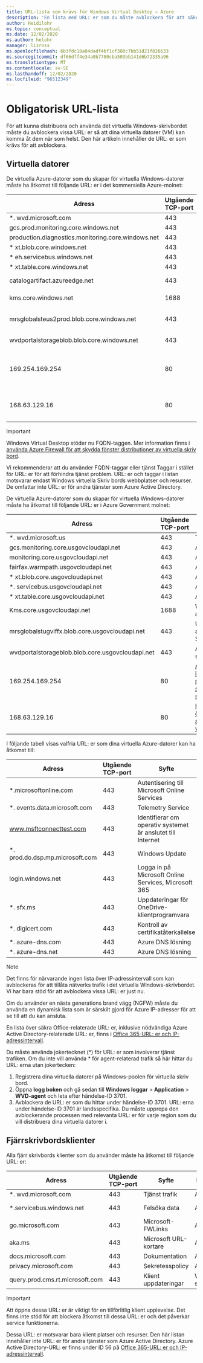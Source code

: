 ```yaml
---
title: URL-lista som krävs för Windows Virtual Desktop – Azure
description: 'En lista med URL: er som du måste avblockera för att säkerställa att distributionen av Windows virtuella datorer fungerar som avsett.'
author: Heidilohr
ms.topic: conceptual
ms.date: 12/02/2020
ms.author: helohr
manager: lizross
ms.openlocfilehash: 6b3fdc18a04dadf4bf1cf380c7bb51d21f826633
ms.sourcegitcommit: df66dff4e34a0b7780cba503bb141d6b72335a96
ms.translationtype: MT
ms.contentlocale: sv-SE
ms.lasthandoff: 12/02/2020
ms.locfileid: "96512349"
---
```

# <a name="required-url-list"></a>Obligatorisk URL-lista

För att kunna distribuera och använda det virtuella Windows-skrivbordet måste du avblockera vissa URL: er så att dina virtuella datorer (VM) kan komma åt dem när som helst. Den här artikeln innehåller de URL: er som krävs för att avblockera.

## <a name="virtual-machines"></a>Virtuella datorer

De virtuella Azure-datorer som du skapar för virtuella Windows-datorer måste ha åtkomst till följande URL: er i det kommersiella Azure-molnet:

|Adress|Utgående TCP-port|Syfte|Service tag|
|---|---|---|---|
|*. wvd.microsoft.com|443|Tjänst trafik|WindowsVirtualDesktop|
|gcs.prod.monitoring.core.windows.net|443|Agent trafik|AzureCloud|
|production.diagnostics.monitoring.core.windows.net|443|Agent trafik|AzureCloud|
|* xt.blob.core.windows.net|443|Agent trafik|AzureCloud|
|* eh.servicebus.windows.net|443|Agent trafik|AzureCloud|
|* xt.table.core.windows.net|443|Agent trafik|AzureCloud|
|catalogartifact.azureedge.net|443|Azure Marketplace|AzureCloud|
|kms.core.windows.net|1688|Windows-aktivering|Internet|
|mrsglobalsteus2prod.blob.core.windows.net|443|Uppdateringar av agent-och SXS-stack|AzureCloud|
|wvdportalstorageblob.blob.core.windows.net|443|Azure Portal support|AzureCloud|
| 169.254.169.254 | 80 | [Azure instance metadata service-slutpunkt](../virtual-machines/windows/instance-metadata-service.md) | Saknas |
| 168.63.129.16 | 80 | [Hälso övervakning av sessions värd](../virtual-network/network-security-groups-overview.md#azure-platform-considerations) | Saknas |

>[!IMPORTANT]
>Windows Virtual Desktop stöder nu FQDN-taggen. Mer information finns i [använda Azure Firewall för att skydda fönster distributioner av virtuella skriv bord](../firewall/protect-windows-virtual-desktop.md).
>
>Vi rekommenderar att du använder FQDN-taggar eller tjänst Taggar i stället för URL: er för att förhindra tjänst problem. URL: er och taggar i listan motsvarar endast Windows virtuella Skriv bords webbplatser och resurser. De omfattar inte URL: er för andra tjänster som Azure Active Directory.

De virtuella Azure-datorer som du skapar för virtuella Windows-datorer måste ha åtkomst till följande URL: er i Azure Government molnet:

|Adress|Utgående TCP-port|Syfte|Service tag|
|---|---|---|---|
|*. wvd.microsoft.us|443|Tjänst trafik|WindowsVirtualDesktop|
|gcs.monitoring.core.usgovcloudapi.net|443|Agent trafik|AzureCloud|
|monitoring.core.usgovcloudapi.net|443|Agent trafik|AzureCloud|
|fairfax.warmpath.usgovcloudapi.net|443|Agent trafik|AzureCloud|
|* xt.blob.core.usgovcloudapi.net|443|Agent trafik|AzureCloud|
|*. servicebus.usgovcloudapi.net|443|Agent trafik|AzureCloud|
|* xt.table.core.usgovcloudapi.net|443|Agent trafik|AzureCloud|
|Kms.core.usgovcloudapi.net|1688|Windows-aktivering|Internet|
|mrsglobalstugviffx.blob.core.usgovcloudapi.net|443|Uppdateringar av agent-och SXS-stack|AzureCloud|
|wvdportalstorageblob.blob.core.usgovcloudapi.net|443|Azure Portal support|AzureCloud|
| 169.254.169.254 | 80 | [Azure instance metadata service-slutpunkt](../virtual-machines/windows/instance-metadata-service.md) | Saknas |
| 168.63.129.16 | 80 | [Hälso övervakning av sessions värd](../virtual-network/network-security-groups-overview.md#azure-platform-considerations) | Saknas |

I följande tabell visas valfria URL: er som dina virtuella Azure-datorer kan ha åtkomst till:

|Adress|Utgående TCP-port|Syfte|Azure-gov|
|---|---|---|---|
|*.microsoftonline.com|443|Autentisering till Microsoft Online Services|login.microsoftonline.us|
|*. events.data.microsoft.com|443|Telemetry Service|Inget|
|www.msftconnecttest.com|443|Identifierar om operativ systemet är anslutet till Internet|Inget|
|*. prod.do.dsp.mp.microsoft.com|443|Windows Update|Inget|
|login.windows.net|443|Logga in på Microsoft Online Services, Microsoft 365|login.microsoftonline.us|
|*. sfx.ms|443|Uppdateringar för OneDrive-klientprogramvara|oneclient.sfx.ms|
|*. digicert.com|443|Kontroll av certifikatåterkallelse|Inget|
|*. azure-dns.com|443|Azure DNS lösning|Inget|
|*. azure-dns.net|443|Azure DNS lösning|Inget|

>[!NOTE]
>Det finns för närvarande ingen lista över IP-adressintervall som kan avblockeras för att tillåta nätverks trafik i det virtuella Windows-skrivbordet. Vi har bara stöd för att avblockera vissa URL: er just nu.
>
>Om du använder en nästa generations brand vägg (NGFW) måste du använda en dynamisk lista som är särskilt gjord för Azure IP-adresser för att se till att du kan ansluta.
>
>En lista över säkra Office-relaterade URL: er, inklusive nödvändiga Azure Active Directory-relaterade URL: er, finns i [Office 365-URL: er och IP-adressintervall](/office365/enterprise/urls-and-ip-address-ranges).
>
>Du måste använda jokertecknet (*) för URL: er som involverar tjänst trafiken. Om du inte vill använda * för agent-relaterad trafik så här hittar du URL: erna utan jokertecken:
>
>1. Registrera dina virtuella datorer på Windows-poolen för virtuella skriv bord.
>2. Öppna **logg boken** och gå sedan till **Windows loggar**  >  **Application**  >  **WVD-agent** och leta efter händelse-ID 3701.
>3. Avblockera de URL: er som du hittar under händelse-ID 3701. URL: erna under händelse-ID 3701 är landsspecifika. Du måste upprepa den avblockerande processen med relevanta URL: er för varje region som du vill distribuera dina virtuella datorer i.

## <a name="remote-desktop-clients"></a>Fjärrskrivbordsklienter

Alla fjärr skrivbords klienter som du använder måste ha åtkomst till följande URL: er:

|Adress|Utgående TCP-port|Syfte|Klient (er)|Azure-gov|
|---|---|---|---|---|
|*. wvd.microsoft.com|443|Tjänst trafik|Alla|*. wvd.microsoft.us|
|*.servicebus.windows.net|443|Felsöka data|Alla|*. servicebus.usgovcloudapi.net|
|go.microsoft.com|443|Microsoft-FWLinks|Alla|Inget|
|aka.ms|443|Microsoft URL-kortare|Alla|Inget|
|docs.microsoft.com|443|Dokumentation|Alla|Inget|
|privacy.microsoft.com|443|Sekretesspolicy|Alla|Inget|
|query.prod.cms.rt.microsoft.com|443|Klient uppdateringar|Windows-skrivbordet|Inget|

>[!IMPORTANT]
>Att öppna dessa URL: er är viktigt för en tillförlitlig klient upplevelse. Det finns inte stöd för att blockera åtkomst till dessa URL: er och det påverkar service funktionerna.
>
>Dessa URL: er motsvarar bara klient platser och resurser. Den här listan innehåller inte URL: er för andra tjänster som Azure Active Directory. Azure Active Directory-URL: er finns under ID 56 på [Office 365-URL: er och IP-adressintervall](/office365/enterprise/urls-and-ip-address-ranges#microsoft-365-common-and-office-online).